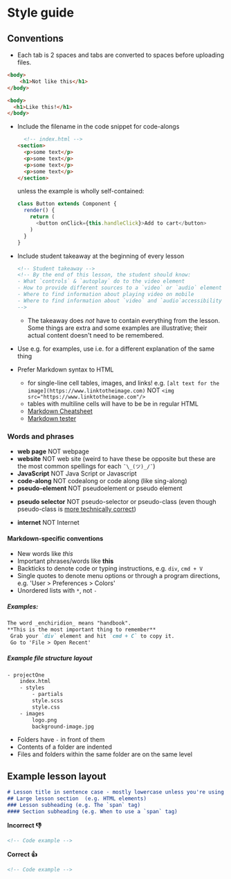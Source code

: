 # Style guide

## Conventions
* Each tab is 2 spaces and tabs are converted to spaces before uploading files.


```html
<body>
    <h1>Not like this</h1>
</body>
```

```html
<body>
  <h1>Like this!</h1>
</body>
```

* Include the filename in the code snippet for code-alongs
  ```html
    <!-- index.html -->
  <section>
    <p>some text</p>
    <p>some text</p>
    <p>some text</p>
    <p>some text</p>
  </section>
  ```
  unless the example is wholly self-contained:

  ```javascript
  class Button extends Component {
    render() {
      return (
        <button onClick={this.handleClick}>Add to cart</button>
      )
    }
  }
  ```
* Include student takeaway at the beginning of every lesson
  ```markdown
  <!-- Student takeaway -->
  <!-- By the end of this lesson, the student should know:
  - What `controls` & `autoplay` do to the video element 
  - How to provide different sources to a `video` or `audio` element
  - Where to find information about playing video on mobile
  - Where to find information about `video` and `audio`accessibility
  -->
  ```
  * The takeaway does *not* have to contain everything from the lesson. Some things are extra and some examples are illustrative; their actual content doesn't need to be remembered.
* Use e.g. for examples, use i.e. for a different explanation of the same thing

* Prefer Markdown syntax to HTML 
  * for single-line cell tables, images, and links! e.g. `[alt text for the image](https://www.linktotheimage.com)` NOT `<img src="https://www.linktotheimage.com"/>`
  * tables with multiline cells will have to be be in regular HTML
  * [Markdown Cheatsheet](https://github.com/adam-p/markdown-here/wiki/Markdown-Cheatsheet)
  * [Markdown tester](https://markdown-here.com/livedemo.html)

### Words and phrases
* **web page** NOT webpage
* **website** NOT web site (weird to have these be opposite but these are the most common spellings for each `¯\_(ツ)_/¯`)
* **JavaScript** NOT Java Script or Javascript
* **code-along** NOT codealong or code along (like sing-along)
* **pseudo-element** NOT pseudoelement or pseudo element
<!-- https://developer.mozilla.org/en-US/docs/Web/CSS/Pseudo-elements -->
* **pseudo selector** NOT pseudo-selector or pseudo-class (even though pseudo-class is [more technically correct](https://developer.mozilla.org/en-US/docs/Web/CSS/Pseudo-classes))
<!-- https://developer.mozilla.org/en-US/docs/Web/CSS/Pseudo-classes -->
* **internet** NOT Internet

#### Markdown-specific conventions
* New words like _this_
* Important phrases/words like **this**
* Backticks to denote code or typing instructions, e.g. `div`, `cmd + V`
* Single quotes to denote menu options or through a program directions, e.g. 'User > Preferences > Colors'
* Unordered lists with `*`, not `-`


##### Examples:
```markdown
The word _enchiridion_ means "handbook".
**This is the most important thing to remember**
 Grab your `div` element and hit `cmd + C` to copy it.
 Go to 'File > Open Recent' 
```
##### Example file structure layout
```bash
- projectOne
    index.html
    - styles 
        - partials
        style.scss
        style.css
    - images
        logo.png
        background-image.jpg
```
* Folders have `-` in front of them
* Contents of a folder are indented
* Files and folders within the same folder are on the same level 

## Example lesson layout
```markdown
# Lesson title in sentence case - mostly lowercase unless you're using an acronym or a name (e.g. HTML or React Router)
## Large lesson section  (e.g. HTML elements)
### Lesson subheading (e.g. The `span` tag)
#### Section subheading (e.g. When to use a `span` tag)
```

**Incorrect 👎**
```html
<!-- Code example -->
```

**Correct 👍**
```html
<!-- Code example -->
```
